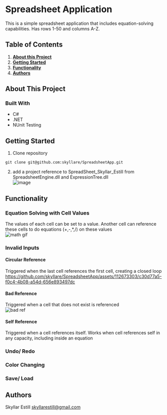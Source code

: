 # Spreadsheet Application
This is a simple spreadsheet application that includes equation-solving capabilities. Has rows 1-50 and columns A-Z.

## Table of Contents


1. **[About this Project](#about-this-project)**<br>
2. **[Getting Started](#getting-started)**<br>
3. **[Functionality](#getting-started)**<br>
4. **[Authors](#authors)**<br>

## About This Project
### Built With
* C#
* .NET
* NUnit Testing
## Getting Started
1. Clone repository
```
git clone git@github.com:skyllare/SpreadsheetApp.git
```
2. add a project reference to SpreadSheet_Skyllar_Estill from SpreadsheetEngine.dll and ExpressionTree.dll<br>
   ![image](https://github.com/skyllare/SpreadsheetApp/assets/112673303/5252cc27-4484-490f-8d9c-7b1382030124)

## Functionality
### Equation Solving with Cell Values
The values of each cell can be set to a value. Another cell can reference these cells to do equations (+,-,*,/) on these values<br>
![math gif](https://github.com/skyllare/SpreadsheetApp/assets/112673303/33affeae-3df1-4b08-a689-25bdf4fe1385)

### Invalid Inputs
#### Circular Reference
Triggered when the last cell references the first cell, creating a closed loop<br>
https://github.com/skyllare/SpreadsheetApp/assets/112673303/c30d77a5-f0c4-4b08-a54d-656e893497dc
#### Bad Reference
Triggered when a cell that does not exist is referenced<br>
![bad ref](https://github.com/skyllare/SpreadsheetApp/assets/112673303/24f1e2fa-46df-4c17-a0d7-029661eb0d14)
#### Self Reference
Triggered when a cell references itself. Works when cell references self in any capacity, including inside an equation<br>

### Undo/ Redo

### Color Changing

### Save/ Load

## Authors
Skyllar Estill
skyllarestill@gmail.com





